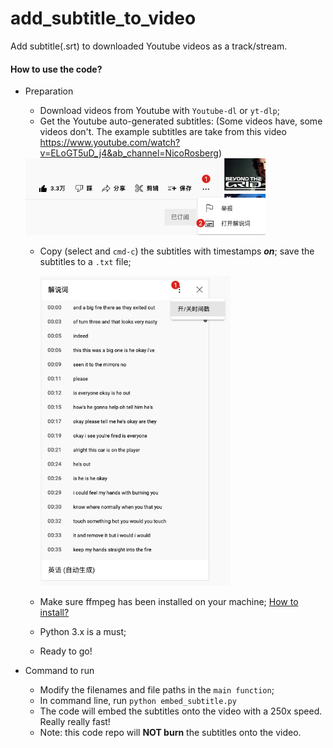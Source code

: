 # add_subtitle_to_video

Add subtitle(.srt) to downloaded Youtube videos as a track/stream.



#### How to use the code?

- Preparation

  - Download videos from Youtube with `Youtube-dl` or `yt-dlp`;
  - Get the Youtube auto-generated subtitles: (Some videos have, some videos don't. The example subtitles are take from this video https://www.youtube.com/watch?v=ELoGT5uD_j4&ab_channel=NicoRosberg)

  <img src="images/get_subtitles_from_youtube.jpg" alt="get_subtitles_from_youtube" style="zoom: 67%;" />

  - Copy (select and `cmd-c`) the subtitles with timestamps ***on***; save the subtitles to a `.txt` file;

    <img src="images/copy_subtitles.jpg" alt="copy_subtitles" style="zoom:67%;" />

  - Make sure ffmpeg has been installed on your machine; [How to install?](https://www.ffmpeg.org/)
  - Python 3.x is a must;
  - Ready to go!

- Command to run

  - Modify the filenames and file paths in the `main function`;
  - In command line, run `python embed_subtitle.py`
  - The code will embed the subtitles onto the video with a 250x speed. Really really fast!
  - Note: this code repo will **NOT burn** the subtitles onto the video.
